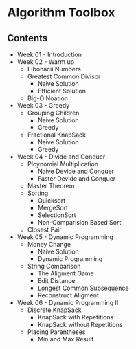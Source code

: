 # Algorithm Toolbox
## Contents
* Week 01 - Introduction
* Week 02 - Warm up
    * Fibonacii Numbers
    * Greatest Common Divisor
        * Naive Solution
        * Efficient Solution
    * Big-O Noation
* Week 03 - Greedy
    * Grouping Children
        * Naive Solution
        * Greedy
    * Fractional KnapSack
        * Naive Solution
        * Greedy
* Week 04 - Divide and Conquer
    * Ploynomial Multiplication
        * Naive Devide and Conquer
        * Faster Devide and Conquer
    * Master Theorem
    * Sorting
        * Quicksort
        * MergeSort
        * SelectionSort
        * Non-Comparision Based Sort
    * Closest Pair
* Week 05 - Dynamic Programming
    * Money Change
        * Naive Solution
        * Dynamic Programming
    * String Comparison
        * The Aligment Game
        * Edit Distance
        * Longest Common Subsequence
        * Reconstruct Aligment
* Week 06 - Dynamic Programming II
    * Discrete KnapSack
        * KnapSack with Repetitions
        * KnapSack without Repetitions
    * Placing Parentheses
        * Min and Max Result
